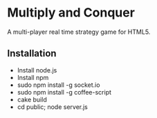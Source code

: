 Multiply and Conquer
====================

A multi-player real time strategy game for HTML5.

Installation
------------
* Install node.js
* Install npm
* sudo npm install -g socket.io
* sudo npm install -g coffee-script
* cake build
* cd public; node server.js
